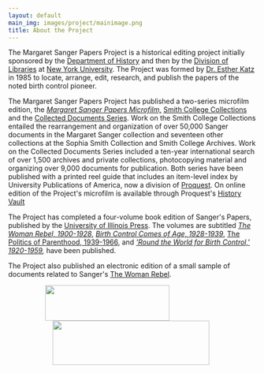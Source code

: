 ```yaml
---
layout: default
main_img: images/project/mainimage.png
title: About the Project
---
```


The Margaret Sanger Papers Project is a historical editing project initially sponsored by the [Department of History](https://as.nyu.edu/history.html) and then by the [Division of Libraries](https://www.nyu.edu/academics/libraries.html) at [New York University](https://www.nyu/edu). The Project was formed by <a href="{% link _project/esther_katz.html %}">Dr. Esther Katz</a> in 1985 to locate, arrange, edit, research, and publish the papers of the noted birth control pioneer.

The Margaret Sanger Papers Project has published a two-series microfilm edition, the <i><a href="publications/microfilm.html">Margaret Sanger Papers Microfilm,</a></i> <a href="publications/smith_series.html">Smith College Collections</a> and the <a href="publications/collected_documents.html">Collected Documents Series</a>. Work on the Smith College Collections entailed the rearrangement and organization of over 50,000 Sanger documents in the Margaret Sanger collection and seventeen other collections at the Sophia Smith Collection and Smith College Archives. Work on the Collected Documents Series included a ten-year international search of over 1,500 archives and private collections, photocopying material and organizing over 9,000 documents for publication. Both series have been published with a printed reel guide that includes an item-level index by University Publications of America, now a division of <a href="https://www.proquest.com/">Proquest</a>. On online edition of the Project's microfilm is available through Proquest's <a href="http://proquest.libguides.com/historyvault/sanger">History Vault</a>

The Project has completed a four-volume book edition of Sanger's Papers, published by the <a href="http://www.press.uillinois.edu/" target="_new">University of Illinois Press</a>. The volumes are subtitled <i><a href="publications/volume_i.html">The Woman Rebel, 1900-1928</a></i>, <i><a href="publications/volume_ii.html">Birth Control Comes of Age, 1928-1939</a></i>, <a href="publications/volume_iii.html">The Politics of Parenthood, 1939-1966</a></i>, and <i><a href="publications/volume_iv.html">'Round the World for Birth Control,' 1920-1959</a>,</i> have been published.

The Project also published an electronic edition of a small sample of documents related to Sanger's <a href="{% link _documents/mswomanrebel.html %}">The Woman Rebel</a>.

<img src="{% link images/neh_logo_horizontal_rgb.jpg %}" width="252" height="72" hspace="75">  
<img src="{% link images/nhprc-download-1-m.jpg %}" width="318" height="90" hspace="90" align="middle">
